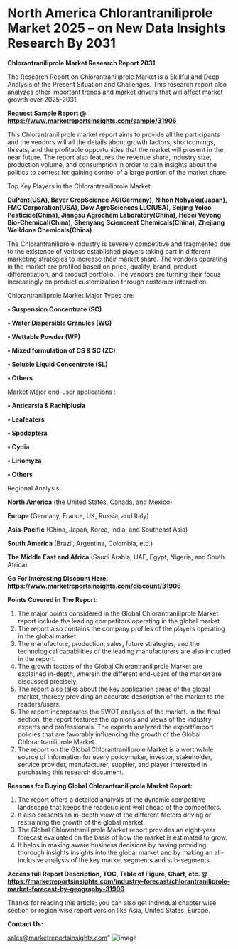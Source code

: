 # North America Chlorantraniliprole Market 2025 – on New Data Insights Research By 2031

<strong>Chlorantraniliprole Market Research Report 2031</strong>

The Research Report on Chlorantraniliprole Market is a Skillful and Deep Analysis of the Present Situation and Challenges. This research report also analyzes other important trends and market drivers that will affect market growth over 2025-2031.

<strong>Request Sample Report @ <a href=https://www.marketreportsinsights.com/sample/31906>https://www.marketreportsinsights.com/sample/31906</a></strong>

This Chlorantraniliprole market report aims to provide all the participants and the vendors will all the details about growth factors, shortcomings, threats, and the profitable opportunities that the market will present in the near future. The report also features the revenue share, industry size, production volume, and consumption in order to gain insights about the politics to contest for gaining control of a large portion of the market share.

Top Key Players in the Chlorantraniliprole Market:

<strong>DuPont(USA), Bayer CropScience AG(Germany), Nihon Nohyaku(Japan), FMC Corporation(USA), Dow AgroSciences LLC(USA), Beijing Yoloo Pesticide(China), Jiangsu Agrochem Laboratory(China), Hebei Veyong Bio-Chemical(China), Shenyang Sciencreat Chemicals(China), Zhejiang Welldone Chemicals(China)</strong>

The Chlorantraniliprole Industry is severely competitive and fragmented due to the existence of various established players taking part in different marketing strategies to increase their market share. The vendors operating in the market are profiled based on price, quality, brand, product differentiation, and product portfolio. The vendors are turning their focus increasingly on product customization through customer interaction.

Chlorantraniliprole Market Major Types are:

<strong>• Suspension Concentrate (SC)

• Water Dispersible Granules (WG)

• Wettable Powder (WP)

• Mixed formulation of CS & SC (ZC)

• Soluble Liquid Concentrate (SL)

• Others</strong>

Market Major end-user applications :

<strong>• Anticarsia & Rachiplusia

• Leafeaters

• Spodoptera

• Cydia

• Liriomyza

• Others</strong>

Regional Analysis

</u><strong><b>North America</b></strong> (the United States, Canada, and Mexico)

<strong><b>Europe </b></strong>(Germany, France, UK, Russia, and Italy)

<strong><b>Asia-Pacific</b></strong> (China, Japan, Korea, India, and Southeast Asia)

<strong><b>South America</b></strong> (Brazil, Argentina, Colombia, etc.)

<strong><b>The Middle East and Africa</b></strong> (Saudi Arabia, UAE, Egypt, Nigeria, and South Africa)

<strong>Go For Interesting Discount Here: <a href=https://www.marketreportsinsights.com/discount/31906>https://www.marketreportsinsights.com/discount/31906</a></strong>

<strong>Points Covered in The Report:</strong>
<ol>
  <li>The major points considered in the Global Chlorantraniliprole Market report include the leading competitors operating in the global market.</li>
  <li>The report also contains the company profiles of the players operating in the global market.</li>
  <li>The manufacture, production, sales, future strategies, and the technological capabilities of the leading manufacturers are also included in the report.</li>
  <li>The growth factors of the Global Chlorantraniliprole Market are explained in-depth, wherein the different end-users of the market are discussed precisely.</li>
  <li>The report also talks about the key application areas of the global market, thereby providing an accurate description of the market to the readers/users.</li>
  <li>The report incorporates the SWOT analysis of the market. In the final section, the report features the opinions and views of the industry experts and professionals. The experts analyzed the export/import policies that are favorably influencing the growth of the Global Chlorantraniliprole Market.</li>
  <li>The report on the Global Chlorantraniliprole Market is a worthwhile source of information for every policymaker, investor, stakeholder, service provider, manufacturer, supplier, and player interested in purchasing this research document.</li>
</ol>
<strong>Reasons for Buying Global Chlorantraniliprole Market Report:</strong>

<ol>
  <li>The report offers a detailed analysis of the dynamic competitive landscape that keeps the reader/client well ahead of the competitors.</li>
  <li>It also presents an in-depth view of the different factors driving or restraining the growth of the global market.</li>
  <li>The Global Chlorantraniliprole Market report provides an eight-year forecast evaluated on the basis of how the market is estimated to grow.</li>
  <li>It helps in making aware business decisions by having providing thorough insights insights into the global market and by making an all-inclusive analysis of the key market segments and sub-segments.</li>
</ol>
<strong>Access full Report Description, TOC, Table of Figure, Chart, etc. @ <a href=https://marketreportsinsights.com/industry-forecast/chlorantraniliprole-market-forecast-by-geography-31906>https://marketreportsinsights.com/industry-forecast/chlorantraniliprole-market-forecast-by-geography-31906</a></strong>


Thanks for reading this article; you can also get individual chapter wise section or region wise report version like Asia, United States, Europe.

<strong>Contact Us:</strong>

sales@marketreportsinsights.com"
![image](https://github.com/user-attachments/assets/f95f56bc-a1b8-4f00-ba9b-b9d234e1be8d)
